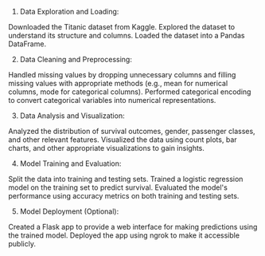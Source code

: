 1. Data Exploration and Loading:

Downloaded the Titanic dataset from Kaggle.
Explored the dataset to understand its structure and columns.
Loaded the dataset into a Pandas DataFrame.

2. Data Cleaning and Preprocessing:

Handled missing values by dropping unnecessary columns and filling missing values with appropriate methods (e.g., mean for numerical columns, mode for categorical columns).
Performed categorical encoding to convert categorical variables into numerical representations.

3. Data Analysis and Visualization:

Analyzed the distribution of survival outcomes, gender, passenger classes, and other relevant features.
Visualized the data using count plots, bar charts, and other appropriate visualizations to gain insights.

4. Model Training and Evaluation:

Split the data into training and testing sets.
Trained a logistic regression model on the training set to predict survival.
Evaluated the model's performance using accuracy metrics on both training and testing sets.

5. Model Deployment (Optional):

Created a Flask app to provide a web interface for making predictions using the trained model.
Deployed the app using ngrok to make it accessible publicly.







